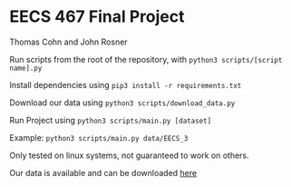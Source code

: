 <h1>EECS 467 Final Project</h1>

Thomas Cohn and John Rosner

Run scripts from the root of the repository, with `python3 scripts/[script name].py`

Install dependencies using `pip3 install -r requirements.txt`

Download our data using `python3 scripts/download_data.py`

Run Project using `python3 scripts/main.py [dataset]`

Example: `python3 scripts/main.py data/EECS_3`

Only tested on linux systems, not guaranteed to work on others.

Our data is available and can be downloaded [here](https://drive.google.com/file/d/1qGzgRRcm359d6GkbtW03Fi-nL-1w8Kku/view?usp=sharing)